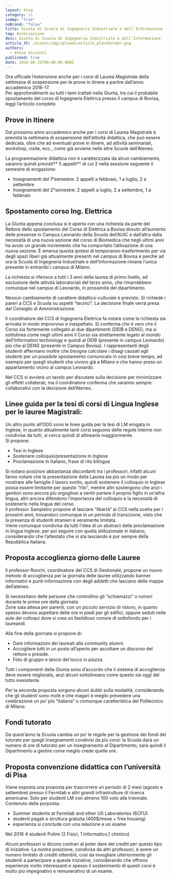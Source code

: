 ```yaml
---
layout: blog
category: it
isAmp: "true"
noBrand: "false"
title: Giunta di Scuola di Ingegneria Industriale e dell'Informazione
tag: Associazione
desc: Giunta di Scuola di Ingegneria Industriale e dell'Informazione
article_th: /assets/img/uploads/article_placeholder.png
authors:
  - Ennio Visconti
published: true
date: 2016-06-22T00:00:00.000Z
---
```


Ora ufficiale l’estensione anche per i corsi di Laurea Magistrale della settimana di sospensione per le prove in itinere a partire dall’anno accademico 2016-17.  
Per approfondimenti su tutti i temi trattati nella Giunta, tra cui il probabile spostamento del corso di Ingegneria Elettrica presso il campus di Bovisa, leggi l’articolo completo

Prove in Itinere
----------------

Dal prossimo anno accademico anche per i corsi di Laurea Magistrale è prevista la settimana di sospensione dell’attività didattica, che può essere dedicata, oltre che ad eventuali prove in itinere, ad attività seminariali, workshop, visite, ecc., come già avviene nelle altre Scuole dell’Ateneo.

La programmazione didattica non è caratterizzata da alcun cambiamento, saranno quindi previsti** 5 appelli** di cui 2 nella sessione seguente il semestre di erogazione:

*   Insegnamenti del 1°semestre: 2 appelli a febbraio, 1 a luglio, 2 a settembre
*   Insegnamenti del 2°semestre: 2 appelli a luglio, 2 a settembre, 1 a febbraio

Spostamento corso Ing. Elettrica
--------------------------------

La Giunta appena conclusa si è aperta con una richiesta da parte del Rettore dello spostamento del Corso di Elettrica a Bovisa dovuto all’aumento delle presenze in Campus Leonardo della Scuola dell’AUIC e dall’altra dalla necessità di una nuova sezione del corso di Biomedica che negli ultimi anni ha avuto un grande incremento che ha comportato l’attivazione di una nuova sezione. È emersa questa ipotesi di temporaneo trasferimento per via degli spazi liberi già attualmente presenti nel campus di Bovisa e perché ad ora la Scuola di Ingegneria Industriale e dell’Informazione rimane l’unica presente in entrambi i campus di Milano.

La richiesta si riferisce a tutti i 3 anni della laurea di primo livello, ad esclusione delle attività laboratoriali del terzo anno, che rimarrebbero comunque nel campus di Leonardo, in prossimità del dipartimento.

Nessun cambiamento di carattere didattico-culturale è previsto. Si richiede i pareri a CCS e Scuola su aspetti “tecnici”. La decisione finale verrà presa dal Consiglio di Amministrazione.

Il coordinatore del CCS di Ingegneria Elettrica fa notare come la richiesta sia arrivata in modo improvviso e inaspettato. Si conferma che è vero che il Corso sia fortemente collegato ai due dipartimenti (DEIB e DENG), ma si sottolinea come negli ultimi anni il Corso sia strettamente legato al mondo dell’Information technology e quindi al DEIB (presente in campus Leonardo) più che al DENG (presente in Campus Bovisa). I rappresentanti degli studenti affermano inoltre che bisogna calcolare i disagi causati agli studenti per un possibile spostamento comunicato in così breve tempo, ad esempio per quegli studenti che vivono già a Milano e che hanno preso un appartamento vicino al campus Leonardo.

Nel CCS si avvierà un tavolo per discutere sulla decisione per minimizzare gli effetti collaterali, ma il coordinatore conferma che saranno sempre collaborativi con la decisione dell’Ateneo.

Linee guida per la tesi di corsi di Lingua Inglese per le lauree Magistrali:
----------------------------------------------------------------------------

Un altro punto all’ODG sono le linee guida per la tesi di LM erogata in Inglese, in quanto attualmente tanti corsi seguono delle regole interne non condivise da tutti, si cerca quindi di allinearle maggiormente.  
Si propone:

*   Tesi in Inglese
*   Sostenere colloquio/presentazione in Inglese
*   Proclamazione in Italiano, frase di rito bilingue

Si notano posizioni abbastanza discordanti tra i professori, infatti alcuni fanno notare che la presentazione della Laurea sia più un modo per mostrare alle famiglie il lavoro svolto, quindi sostenere il colloquio in Inglese possa essere limitante per questo “rito”, mentre altri sostengono che anzi i genitori sono ancora più orgogliosi a sentir parlare il proprio figlio in un’altra lingua, altri ancora difendono l’importanza del colloquio e la necessità di sostenerlo nella lingua del corso.  
Il professor Sampietro propone di lasciare “libertà” ai CCS nella scelta per i prossimi anni, trovandoci comunque in un periodo di transizione, visto che la presenza di studenti stranieri è veramente limitata.  
Viene comunque condivisa da tutti l’idea di un abstract della proclamazione in lingua Inglese, per poi seguire con quella istituzionale in italiano, considerando che l’attestato che si sta lasciando è pur sempre della Repubblica Italiana.

Proposta accoglienza giorno delle Lauree
----------------------------------------

Il professor Ronchi, coordinatore del CCS di Gestionale, propone un nuovo metodo di accoglienza per la giornata delle lauree utilizzando banner informativi e punti informazione con degli addetti che lasciano delle mappe dell’ateneo.

Si necessitano delle persone che controllino gli “schiamazzi” o rumori durante le prime ore della giornata.  
Zone sala attesa per parenti, con un piccolo servizio di ristoro, in quanto spesso devono aspettare delle ore in piedi per gli edifici, oppure seduti nelle aule dei colloqui dove si crea un fastidioso rumore di sottofondo per i laureandi.

Alla fine della giornata si propone di:

*   Dare informazioni dei laureati alla community alumni.
*   Accogliere tutti in un posto all’aperto per ascoltare un discorso del rettore o preside.
*   Foto di gruppo e lancio del tocco in piazza.

Tutti i componenti della Giunta sono d’accordo che il sistema di accoglienza deve essere migliorato, anzi alcuni sottolineano come questo sia oggi del tutto inesistente.

Per la seconda proposta sorgono alcuni dubbi sulla modalità, considerando che gli studenti sono molti e che magari è meglio prevedere una celebrazione un po’ più “italiana” o comunque caratteristica del Politecnico di Milano.

Fondi tutorato
--------------

Da quest’anno la Scuola cambia un po’ le regole per la gestione dei fondi del tutorato per quegli Insegnamenti condivisi da più corsi: la Scuola darà un numero di ore di tutorato per un insegnamento al Dipartimento, sarà quindi il Dipartimento a gestire come meglio crede quelle ore.

Proposta convenzione didattica con l’università di Pisa
-------------------------------------------------------

Viene esposta una proposta per trascorrere un periodo di 2 mesi (agosto e settembre) presso il Fermilab e altri grandi infrastrutture di ricerca americane. Solo per studenti LM con almeno 100 voto alla triennale. Contenuto della porposta:

*   Summer students at Fermilab and other US Laboratories (6CFU)
*   studenti pagati e struttura gratuita (400$/mese + free housing)
*   esperienza si conclude con una relazione e un esame

Nel 2016 4 studenti Polimi (2 Fisici, 1 Informatico,1 chimico)

Alcuni professori si dicono contrari al poter dare dei crediti per questo tipo di iniziative. La nostra posizione, condivisa da altri professori, è avere un numero limitato di crediti ottenibili, così da invogliare ulteriormente gli studenti a partecipare a queste iniziative, considerando che offrono esperienze molto interessanti e spesso il sostenimento di questi corsi è molto più impegnativo e remunerativo di un esame.
